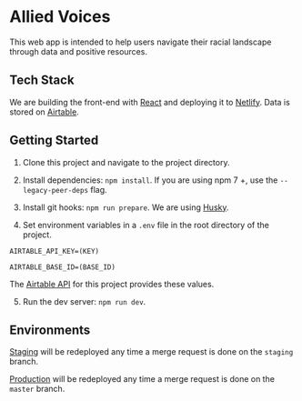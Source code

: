 # Allied Voices

This web app is intended to help users navigate their racial landscape through data and positive resources.

## Tech Stack

We are building the front-end with [React](https://reactjs.org/) and deploying it to [Netlify](https://www.netlify.com/). Data is stored on [Airtable](https://airtable.com/tblQ7bsHsatEqVdV0/viwUWfuMz2txq5h50?blocks=bipaNlSeLZIeB6tl3).

## Getting Started

1. Clone this project and navigate to the project directory.

2. Install dependencies: `npm install`. If you are using npm 7 +, use the `--legacy-peer-deps` flag.

3. Install git hooks: `npm run prepare`. We are using [Husky](https://github.com/typicode/husky#usage).

4. Set environment variables in a `.env` file in the root directory of the project.

```
AIRTABLE_API_KEY=(KEY)

AIRTABLE_BASE_ID=(BASE_ID)
```

The [Airtable API](https://airtable.com/appO27pGCbnEq4l31/api/docs#javascript/introduction) for this project provides these values.

5. Run the dev server: `npm run dev`.

## Environments

[Staging](https://alliedvoices-staging.netlify.app) will be redeployed any time a merge request is done on the `staging` branch.

[Production](https://www.alliedvoices.org) will be redeployed any time a merge request is done on the `master` branch.
